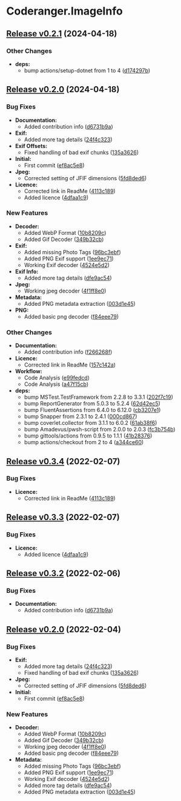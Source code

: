 # Coderanger.ImageInfo

## [Release v0.2.1](https://github.com/jamesmoore/Coderanger.ImageInfo/releases/tag/v0.2.1) (2024-04-18)

### Other Changes

* **deps:**
  * bump actions/setup-dotnet from 1 to 4 ([d174297b](https://github.com/jamesmoore/Coderanger.ImageInfo/commit/d174297b35fff3fd2202e2bfaacd1e94bb8197fb))


## [Release v0.2.0](https://github.com/jamesmoore/Coderanger.ImageInfo/releases/tag/v0.2.0) (2024-04-18)

### Bug Fixes

* **Documentation:**
  * Added contribution info ([d6731b9a](https://github.com/jamesmoore/Coderanger.ImageInfo/commit/d6731b9aba66d9a351b5a9de8346221974a66b8c))
* **Exif:**
  * Added more tag details ([24f4c323](https://github.com/jamesmoore/Coderanger.ImageInfo/commit/24f4c323aabd03ee83f2e9a7138a5ecce3736875))
* **Exif Offsets:**
  * Fixed handling of bad exif chunks ([135a3626](https://github.com/jamesmoore/Coderanger.ImageInfo/commit/135a3626565d043cad54e49dcca5f7ef8d79bfea))
* **Initial:**
  * First commit ([ef8ac5e8](https://github.com/jamesmoore/Coderanger.ImageInfo/commit/ef8ac5e853d0d640b993b959608040cf3e2b2e32))
* **Jpeg:**
  * Corrected setting of JFIF dimensions ([5fd8ded6](https://github.com/jamesmoore/Coderanger.ImageInfo/commit/5fd8ded6ce994d6d91f03444c18702a3be8353b3))
* **Licence:**
  * Corrected link in ReadMe ([4113c189](https://github.com/jamesmoore/Coderanger.ImageInfo/commit/4113c189597d088713c1345dad023ff2c86c5b2e))
  * Added licence ([4dfaa1c9](https://github.com/jamesmoore/Coderanger.ImageInfo/commit/4dfaa1c91042ad26223701876c00fbb544c71e2f))

### New Features

* **Decoder:**
  * Added WebP Format ([10b8209c](https://github.com/jamesmoore/Coderanger.ImageInfo/commit/10b8209cd5f0de765a48ae22f524fc0f3925ff9d))
  * Added Gif Decoder ([349b32cb](https://github.com/jamesmoore/Coderanger.ImageInfo/commit/349b32cb07b275f7e6141a102cc3a4adcec5d055))
* **Exif:**
  * Added missing Photo Tags ([96bc3ebf](https://github.com/jamesmoore/Coderanger.ImageInfo/commit/96bc3ebf049de7856da912d901ddb3f82fd06292))
  * Added PNG Exif support ([1ee9ec71](https://github.com/jamesmoore/Coderanger.ImageInfo/commit/1ee9ec71869fcbdd027027e3cdac0032c146774b))
  * Working Exif decoder ([4524e5d2](https://github.com/jamesmoore/Coderanger.ImageInfo/commit/4524e5d2b266582e29edd68cdd44628b5213ba94))
* **Exif Info:**
  * Added more tag details ([dfe9ac54](https://github.com/jamesmoore/Coderanger.ImageInfo/commit/dfe9ac548ac2ffb160faeaf85768a499cc21db2e))
* **Jpeg:**
  * Working jpeg decoder ([4f1ff8e0](https://github.com/jamesmoore/Coderanger.ImageInfo/commit/4f1ff8e0f22e7c71f3e0a68afdc9e0ed016c8e46))
* **Metadata:**
  * Added PNG metadata extraction ([003d1e45](https://github.com/jamesmoore/Coderanger.ImageInfo/commit/003d1e450af11822cf282d52c8b368bcff9e179c))
* **PNG:**
  * Added basic png decoder ([f84eee79](https://github.com/jamesmoore/Coderanger.ImageInfo/commit/f84eee79b82d93428205c4a27f179a2e8acf2834))

### Other Changes

* **Documentation:**
  * Added contribution info ([f266268f](https://github.com/jamesmoore/Coderanger.ImageInfo/commit/f266268fb1b1973fed9ee958be50955e0e130e8d))
* **Licence:**
  * Corrected link in ReadMe ([157c142a](https://github.com/jamesmoore/Coderanger.ImageInfo/commit/157c142ad8d0692cfba6f99f9da60d75b8cf2fa9))
* **Workflow:**
  * Code Analysis ([e99fedcd](https://github.com/jamesmoore/Coderanger.ImageInfo/commit/e99fedcdd7646bab3a59818ca27f9b908b767364))
  * Code Analysis ([a47f15cb](https://github.com/jamesmoore/Coderanger.ImageInfo/commit/a47f15cb650f56663d9f68f4db871e4eca030d86))
* **deps:**
  * bump MSTest.TestFramework from 2.2.8 to 3.3.1 ([202f7c19](https://github.com/jamesmoore/Coderanger.ImageInfo/commit/202f7c19d9b3697d468fbb2d934e74e75f3b9f82))
  * bump ReportGenerator from 5.0.3 to 5.2.4 ([62d42ec5](https://github.com/jamesmoore/Coderanger.ImageInfo/commit/62d42ec5f850afe424cc9e934094c84b20df1028))
  * bump FluentAssertions from 6.4.0 to 6.12.0 ([cb3207e1](https://github.com/jamesmoore/Coderanger.ImageInfo/commit/cb3207e1d85edacef2ba8db962c924680b571ae6))
  * bump Snapper from 2.3.1 to 2.4.1 ([000cd867](https://github.com/jamesmoore/Coderanger.ImageInfo/commit/000cd867666d2bc3186e152415b7ff7e179e2726))
  * bump coverlet.collector from 3.1.1 to 6.0.2 ([61ab38f6](https://github.com/jamesmoore/Coderanger.ImageInfo/commit/61ab38f6a6cd829d566f0ee87efaea412c062628))
  * bump Amadevus/pwsh-script from 2.0.0 to 2.0.3 ([fc3b754b](https://github.com/jamesmoore/Coderanger.ImageInfo/commit/fc3b754b6a95b8b2123939fe9cee81c1d0b41fff))
  * bump gittools/actions from 0.9.5 to 1.1.1 ([41b28376](https://github.com/jamesmoore/Coderanger.ImageInfo/commit/41b28376f513f876eac5918ab7ce5a9ac45cefa4))
  * bump actions/checkout from 2 to 4 ([a344ce60](https://github.com/jamesmoore/Coderanger.ImageInfo/commit/a344ce6036ba1619f11880456ff06df67f326fdf))


## [Release v0.3.4](https://github.com/CodeRanger-com/Coderanger.ImageInfo/releases/tag/v0.3.4) (2022-02-07)

### Bug Fixes

* **Licence:**
  * Corrected link in ReadMe ([4113c189](https://github.com/CodeRanger-com/Coderanger.ImageInfo/commit/4113c189597d088713c1345dad023ff2c86c5b2e))


## [Release v0.3.3](https://github.com/CodeRanger-com/Coderanger.ImageInfo/releases/tag/v0.3.3) (2022-02-07)

### Bug Fixes

* **Licence:**
  * Added licence ([4dfaa1c9](https://github.com/CodeRanger-com/Coderanger.ImageInfo/commit/4dfaa1c91042ad26223701876c00fbb544c71e2f))


## [Release v0.3.2](https://github.com/CodeRanger-com/Coderanger.ImageInfo/releases/tag/v0.3.2) (2022-02-06)

### Bug Fixes

* **Documentation:**
  * Added contribution info ([d6731b9a](https://github.com/CodeRanger-com/Coderanger.ImageInfo/commit/d6731b9aba66d9a351b5a9de8346221974a66b8c))


## [Release v0.2.0](https://github.com/CodeRanger-com/Coderanger.ImageInfo/releases/tag/v0.2.0) (2022-02-04)

### Bug Fixes

* **Exif:**
  * Added more tag details ([24f4c323](https://github.com/CodeRanger-com/Coderanger.ImageInfo/commit/24f4c323aabd03ee83f2e9a7138a5ecce3736875))
  * Fixed handling of bad exif chunks ([135a3626](https://github.com/CodeRanger-com/Coderanger.ImageInfo/commit/135a3626565d043cad54e49dcca5f7ef8d79bfea))
* **Jpeg:**
  * Corrected setting of JFIF dimensions ([5fd8ded6](https://github.com/CodeRanger-com/Coderanger.ImageInfo/commit/5fd8ded6ce994d6d91f03444c18702a3be8353b3))
* **Initial:**
  * First commit ([ef8ac5e8](https://github.com/CodeRanger-com/Coderanger.ImageInfo/commit/ef8ac5e853d0d640b993b959608040cf3e2b2e32))

### New Features

* **Decoder:**
  * Added WebP Format ([10b8209c](https://github.com/CodeRanger-com/Coderanger.ImageInfo/commit/10b8209cd5f0de765a48ae22f524fc0f3925ff9d))
  * Added Gif Decoder ([349b32cb](https://github.com/CodeRanger-com/Coderanger.ImageInfo/commit/349b32cb07b275f7e6141a102cc3a4adcec5d055))
  * Working jpeg decoder ([4f1ff8e0](https://github.com/CodeRanger-com/Coderanger.ImageInfo/commit/4f1ff8e0f22e7c71f3e0a68afdc9e0ed016c8e46))
  * Added basic png decoder ([f84eee79](https://github.com/CodeRanger-com/Coderanger.ImageInfo/commit/f84eee79b82d93428205c4a27f179a2e8acf2834))
* **Metadata:**
  * Added missing Photo Tags ([96bc3ebf](https://github.com/CodeRanger-com/Coderanger.ImageInfo/commit/96bc3ebf049de7856da912d901ddb3f82fd06292))
  * Added PNG Exif support ([1ee9ec71](https://github.com/CodeRanger-com/Coderanger.ImageInfo/commit/1ee9ec71869fcbdd027027e3cdac0032c146774b))
  * Working Exif decoder ([4524e5d2](https://github.com/CodeRanger-com/Coderanger.ImageInfo/commit/4524e5d2b266582e29edd68cdd44628b5213ba94))
  * Added more tag details ([dfe9ac54](https://github.com/CodeRanger-com/Coderanger.ImageInfo/commit/dfe9ac548ac2ffb160faeaf85768a499cc21db2e))
  * Added PNG metadata extraction ([003d1e45](https://github.com/CodeRanger-com/Coderanger.ImageInfo/commit/003d1e450af11822cf282d52c8b368bcff9e179c))